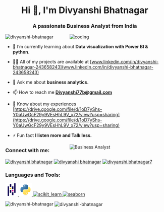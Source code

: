 <h1 align="center">Hi 👋, I'm Divyanshi Bhatnagar</h1>
<h3 align="center">A passionate Business Analyst from India</h3>

<img align="right" alt="coding" width="300" src="https://miro.medium.com/v2/resize:fit:1400/0*yBvA5CnEX3Sd4aod.gif">

<p align="left"> <img src="https://komarev.com/ghpvc/?username=divyanshi-bhatnagar&label=Profile%20views&color=0e75b6&style=flat" alt="divyanshi-bhatnagar" /> </p>

- 🌱 I’m currently learning about **Data visualization with Power BI & python.**

- 👨‍💻 All of my projects are available at [www.linkedin.com/in/divyanshi-bhatnagar-243658243](www.linkedin.com/in/divyanshi-bhatnagar-243658243)

- 💬 Ask me about **business analytics.**

- 📫 How to reach me **Divyanshi77b@gmail.com**

- 📄 Know about my experiences [https://drive.google.com/file/d/1oD7yShs-Y0aUwGcF29y9VEsHhL9V_x72/view?usp=sharing](https://drive.google.com/file/d/1oD7yShs-Y0aUwGcF29y9VEsHhL9V_x72/view?usp=sharing)

- ⚡ Fun fact **I listen more and Talk less.**

<img align="right" alt="Business Analyst" width="300" src="https://digitalcreativemind.com/wp-content/uploads/2021/06/Analytics_amp_Data_Science.gif">

<h3 align="left">Connect with me:</h3>
<p align="left">
<a href="https://linkedin.com/in/divyanshi bhatnagar" target="blank"><img align="center" src="https://raw.githubusercontent.com/rahuldkjain/github-profile-readme-generator/master/src/images/icons/Social/linked-in-alt.svg" alt="divyanshi bhatnagar" height="30" width="40" /></a>
<a href="https://kaggle.com/divyanshi bhatnagar" target="blank"><img align="center" src="https://raw.githubusercontent.com/rahuldkjain/github-profile-readme-generator/master/src/images/icons/Social/kaggle.svg" alt="divyanshi bhatnagar" height="30" width="40" /></a>
<a href="https://instagram.com/divyanshi.bhatnagar7" target="blank"><img align="center" src="https://raw.githubusercontent.com/rahuldkjain/github-profile-readme-generator/master/src/images/icons/Social/instagram.svg" alt="divyanshi.bhatnagar7" height="30" width="40" /></a>
</p>

<h3 align="left">Languages and Tools:</h3>
<p align="left"> <a href="https://pandas.pydata.org/" target="_blank" rel="noreferrer"> <img src="https://raw.githubusercontent.com/devicons/devicon/2ae2a900d2f041da66e950e4d48052658d850630/icons/pandas/pandas-original.svg" alt="pandas" width="40" height="40"/> </a> <a href="https://www.python.org" target="_blank" rel="noreferrer"> <img src="https://raw.githubusercontent.com/devicons/devicon/master/icons/python/python-original.svg" alt="python" width="40" height="40"/> </a> <a href="https://scikit-learn.org/" target="_blank" rel="noreferrer"> <img src="https://upload.wikimedia.org/wikipedia/commons/0/05/Scikit_learn_logo_small.svg" alt="scikit_learn" width="40" height="40"/> </a> <a href="https://seaborn.pydata.org/" target="_blank" rel="noreferrer"> <img src="https://seaborn.pydata.org/_images/logo-mark-lightbg.svg" alt="seaborn" width="40" height="40"/> </a> </p>

<p><img align="left" src="https://github-readme-stats.vercel.app/api/top-langs?username=divyanshi-bhatnagar&show_icons=true&locale=en&layout=compact" alt="divyanshi-bhatnagar" /></p>

<p>&nbsp;<img align="center" src="https://github-readme-stats.vercel.app/api?username=divyanshi-bhatnagar&show_icons=true&locale=en" alt="divyanshi-bhatnagar" /></p>
